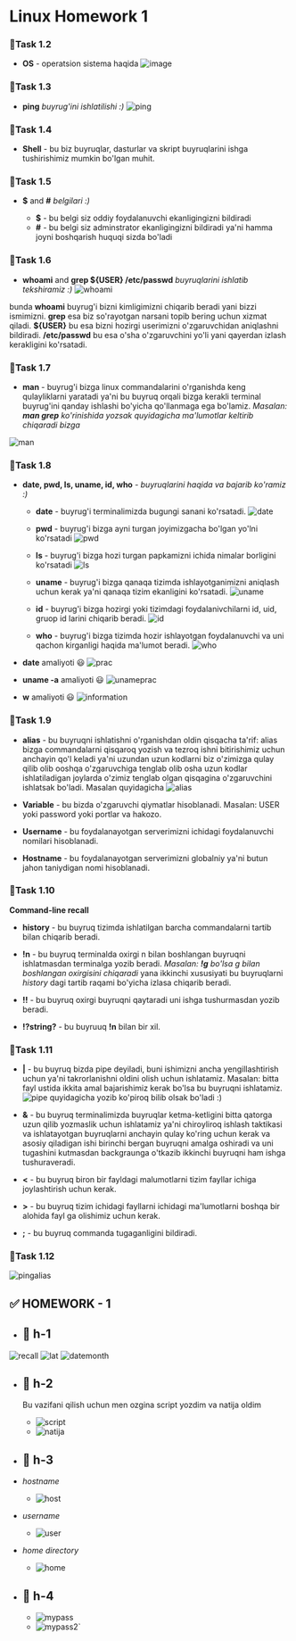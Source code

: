 # **Linux Homework 1**

### 🔰Task 1.2

- **OS** - operatsion sistema haqida
  ![image](image/os.jpg)
### 🔰Task 1.3

- **ping**  *buyrug'ini ishlatilishi :)*
  ![ping](image/ping.jpg)

### 🔰Task 1.4

- **Shell** - bu biz buyruqlar, dasturlar va skript buyruqlarini ishga tushirishimiz mumkin bo'lgan muhit.

### 🔰Task 1.5

- **$** and **#** *belgilari :)*
  
  - **$** - bu belgi siz oddiy foydalanuvchi ekanligingizni bildiradi
  - **#** - bu belgi siz adminstrator ekanligingizni bildiradi ya'ni hamma joyni boshqarish huquqi sizda bo'ladi

### 🔰Task 1.6

- **whoami** and **grep ${USER} /etc/passwd**  *buyruqlarini ishlatib tekshiramiz :)*
  ![whoami](image/whoami.jpg)

bunda **whoami** buyrug'i bizni kimligimizni chiqarib beradi yani bizzi ismimizni. **grep** esa biz so'rayotgan narsani topib bering uchun xizmat qiladi. **${USER}** bu esa bizni hozirgi userimizni o'zgaruvchidan aniqlashni bildiradi. **/etc/passwd** bu esa o'sha o'zgaruvchini yo'li yani qayerdan izlash kerakligini ko'rsatadi.
### 🔰Task 1.7

- **man** - buyrug'i bizga linux commandalarini o'rganishda keng qulayliklarni yaratadi ya'ni bu buyruq orqali bizga kerakli terminal buyrug'ini qanday ishlashi bo'yicha qo'llanmaga ega bo'lamiz. *Masalan: **man grep** ko'rinishida yozsak quyidagicha ma'lumotlar keltirib chiqaradi bizga* 
   
![man](image/man.jpg)

### 🔰Task 1.8

- **date, pwd, ls, uname, id, who** - *buyruqlarini haqida va bajarib ko'ramiz :)*

  - **date** - buyrug'i terminalimizda bugungi sanani ko'rsatadi.
![date](image/date.jpg)
  - **pwd** - buyrug'i bizga ayni turgan joyimizgacha bo'lgan yo'lni ko'rsatadi
![pwd](image/pwd.jpg)
  - **ls** - buyrug'i bizga hozi turgan papkamizni ichida nimalar borligini ko'rsatadi
![ls](image/ls.jpg)
  - **uname** - buyrug'i bizga qanaqa tizimda ishlayotganimizni aniqlash uchun kerak ya'ni qanaqa tizim ekanligini ko'rsatadi.
![uname](image/uname.jpg)

  - **id** - buyrug'i bizga hozirgi yoki tizimdagi foydalanivchilarni id, uid, gruop id larini chiqarib beradi.
![id](image/id.jpg)

  - **who** - buyrug'i bizga tizimda hozir ishlayotgan foydalanuvchi va uni qachon kirganligi haqida ma'lumot beradi.
![who](image/who.jpg)

- **date** amaliyoti 😃
  ![prac](image/prac.jpg)

- **uname -a** amaliyoti 😃
  ![unameprac](image/unameprac.jpg)

- **w** amaliyoti 😃
  ![information](image/information.jpg)

### 🔰Task 1.9

- **alias** - bu buyruqni ishlatishni o'rganishdan oldin qisqacha ta'rif: alias bizga commandalarni qisqaroq yozish va tezroq ishni bitirishimiz uchun anchayin qo'l keladi ya'ni uzundan uzun kodlarni biz o'zimizga qulay qilib olib ooshqa o'zgaruvchiga tenglab olib osha uzun kodlar ishlatiladigan joylarda o'zimiz tenglab olgan qisqagina o'zgaruvchini ishlatsak bo'ladi. Masalan quyidagicha
  ![alias](image/alias.jpg)


- **Variable** - bu bizda o'zgaruvchi qiymatlar hisoblanadi. Masalan: USER yoki password yoki portlar va hakozo.
- **Username** - bu foydalanayotgan serverimizni ichidagi foydalanuvchi nomilari hisoblanadi.
- **Hostname** - bu foydalanayotgan serverimizni globalniy ya'ni butun jahon taniydigan nomi hisoblanadi.
  
### 🔰Task 1.10

**Command-line recall**
- **history** - bu buyruq tizimda ishlatilgan barcha commandalarni  tartib bilan chiqarib beradi.
- **!n** - bu buyruq terminalda oxirgi n bilan boshlangan buyruqni ishlatmasdan terminalga yozib beradi. *Masalan: **!g** bo'lsa g bilan boshlangan oxirgisini chiqaradi* 
yana ikkinchi xususiyati bu buyruqlarni *history* dagi tartib raqami bo'yicha izlasa chiqarib beradi.
  
- **!!** - bu buyruq oxirgi buyruqni qaytaradi uni ishga tushurmasdan yozib beradi.
- **!?string?** - bu buyruuq **!n** bilan bir xil.
  
### 🔰Task 1.11

- **|** - bu buyruq bizda pipe deyiladi, buni ishimizni ancha yengillashtirish uchun ya'ni takrorlanishni oldini olish uchun ishlatamiz. Masalan: bitta fayl ustida ikkita amal bajarishimiz kerak bo'lsa bu buyruqni ishlatamiz.
  ![pipe](image/pipe.jpg)
quyidagicha yozib ko'piroq bilib olsak bo'ladi :)

- **&** - bu buyruq terminalimizda buyruqlar ketma-ketligini bitta qatorga uzun qilib yozmaslik uchun ishlatamiz ya'ni chiroyliroq ishlash taktikasi va ishlatayotgan buyruqlarni anchayin qulay ko'ring uchun kerak va asosiy qiladigan ishi birinchi bergan buyruqni amalga oshiradi va uni tugashini kutmasdan backgraunga o'tkazib ikkinchi buyruqni ham ishga tushuraveradi.

- **<** - bu buyruq biron bir fayldagi malumotlarni tizim fayllar ichiga joylashtirish uchun kerak.
- **>** - bu buyruq tizim ichidagi fayllarni ichidagi ma'lumotlarni boshqa bir alohida fayl ga olishimiz uchun kerak.
- **;** - bu buyruq commanda tugaganligini bildiradi.
  
### 🔰Task 1.12

![pingalias](image/pingalias.jpg)



## **✅ HOMEWORK - 1**
- ## **📍 h-1**
![recall](image/recall.jpg)
![lat](image/lat.jpg)
![datemonth](image/datemonth.jpg)

- ## **📍 h-2**
  Bu vazifani qilish uchun men ozgina script yozdim va natija oldim
  - ![script](image/script.jpg)
  - ![natija](image/natija.jpg)

- ## **📍 h-3**

- *hostname*
  - ![host](image/host.jpg)

- *username*
  - ![user](image/user.jpg)

- *home directory*
  - ![home](image/home.jpg)

- ## **📍 h-4**

  - ![mypass](image/mypass.jpg)
  - ![mypass2`](image/mypass2.jpg)

